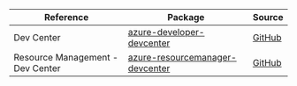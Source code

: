 | Reference | Package | Source |
|---|---|---|
|Dev Center|[azure-developer-devcenter](https://repo1.maven.org/maven2/com/azure/azure-developer-devcenter)|[GitHub](https://github.com/Azure/azure-sdk-for-java/blob/main/sdk/devcenter/azure-developer-devcenter)|
|Resource Management - Dev Center|[azure-resourcemanager-devcenter](https://repo1.maven.org/maven2/com/azure/resourcemanager/azure-resourcemanager-devcenter)|[GitHub](https://github.com/Azure/azure-sdk-for-java/blob/main/sdk/devcenter/azure-resourcemanager-devcenter)|
